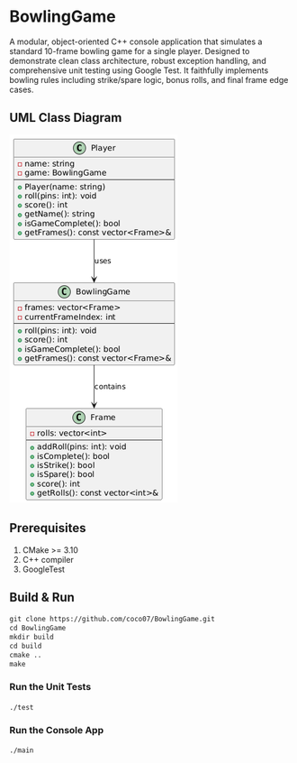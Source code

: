# BowlingGame
A modular, object-oriented C++ console application that simulates a standard 10-frame bowling game for a single player. Designed to demonstrate clean class architecture, robust exception handling, and comprehensive unit testing using Google Test. It faithfully implements bowling rules including strike/spare logic, bonus rolls, and final frame edge cases.

## UML Class Diagram
![Image Not Found](https://github.com/coco07/BowlingGame/blob/main/BowlingGameUML.png?raw=true)

## Prerequisites
1. CMake >= 3.10
2. C++ compiler
3. GoogleTest

## Build & Run
```
git clone https://github.com/coco07/BowlingGame.git
cd BowlingGame
mkdir build
cd build
cmake ..
make
```

### Run the Unit Tests
`./test`

### Run the Console App
`./main`
